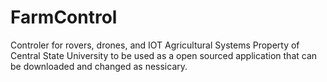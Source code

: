 # FarmControl
Controler for rovers, drones, and IOT Agricultural Systems
Property of Central State University
to be used as a open sourced application that can be downloaded and changed as nessicary.
